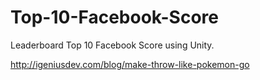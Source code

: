 # Top-10-Facebook-Score
Leaderboard Top 10 Facebook Score using Unity.

http://igeniusdev.com/blog/make-throw-like-pokemon-go
